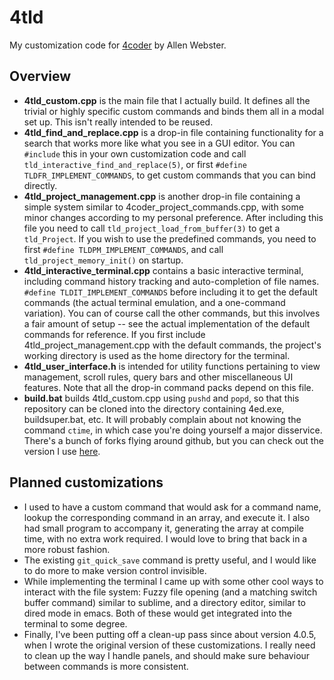 # 4tld
My customization code for [4coder](http://4coder.net) by Allen Webster.

## Overview
* **4tld_custom.cpp** is the main file that I actually build.
  It defines all the trivial or highly specific custom commands and binds them
  all in a modal set up. This isn't really intended to be reused.
* **4tld\_find\_and\_replace.cpp** is a drop-in file containing functionality
  for a search that works more like what you see in a GUI editor.
  You can `#include` this in your own customization code and call
  `tld_interactive_find_and_replace(5)`, or first
  `#define TLDFR_IMPLEMENT_COMMANDS`, to get custom commands that
  you can bind directly.
* **4tld\_project\_management.cpp** is another drop-in file containing a simple
  system similar to 4coder\_project\_commands.cpp, with some minor changes
  according to my personal preference. After including this file you need to call
  `tld_project_load_from_buffer(3)` to get a `tld_Project`.
  If you wish to use the predefined commands, you need to first `#define
  TLDPM_IMPLEMENT_COMMANDS`, and call `tld_project_memory_init()` on startup.
* **4tld\_interactive\_terminal.cpp** contains a basic interactive terminal,
  including command history tracking and auto-completion of file names.
  `#define TLDIT_IMPLEMENT_COMMANDS` before including it to get the default
  commands (the actual terminal emulation, and a one-command variation).
  You can of course call the other commands, but this involves a fair amount of
  setup -- see the actual implementation of the default commands for reference.
  If you first include 4tld\_project\_management.cpp with the default commands,
  the project's working directory is used as the home directory for the terminal.
* **4tld\_user\_interface.h** is intended for utility functions pertaining to
  view management, scroll rules, query bars and other miscellaneous UI features.
  Note that all the drop-in command packs depend on this file.
* **build.bat** builds 4tld_custom.cpp using `pushd` and `popd`, so that
  this repository can be cloned into the directory containing 4ed.exe,
  buildsuper.bat, etc.
  It will probably complain about not knowing the command `ctime`, in
  which case you're doing yourself a major disservice. There's a bunch
  of forks flying around github, but you can check out the version I use
  [here](https://gist.github.com/cmuratori/8c909975de4bb071056b4ec1651077e8).

## Planned customizations
* I used to have a custom command that would ask for a command name, lookup the
  corresponding command in an array, and execute it. I also had small program to
  accompany it, generating the array at compile time, with no extra work required.
  I would love to bring that back in a more robust fashion.
* The existing `git_quick_save` command is pretty useful, and I would like to do
  more to make version control invisible.
* While implementing the terminal I came up with some other cool ways to interact
  with the file system: Fuzzy file opening (and a matching switch buffer command)
  similar to sublime, and a directory editor, similar to dired mode in emacs.
  Both of these would get integrated into the terminal to some degree.
* Finally, I've been putting off a clean-up pass since about version 4.0.5, when
  I wrote the original version of these customizations. I really need to clean up
  the way I handle panels, and should make sure behaviour between commands is more
  consistent.
